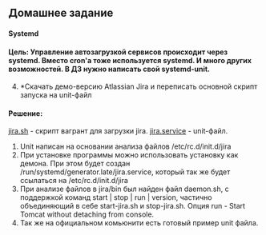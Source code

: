 ## Домашнее задание
#### Systemd
#### Цель: Управление автозагрузкой сервисов происходит через systemd. Вместо cron'а тоже используется systemd. И много других возможностей. В ДЗ нужно написать свой systemd-unit.

4. *Скачать демо-версию Atlassian Jira и переписать основной скрипт запуска на unit-файл

#### Решение:

[jira.sh](https://github.com/alexshangin/otus/blob/master/lesson08/4.jira/jira.sh) - скрипт вагрант для загрузки jira.
[jira.service](https://github.com/alexshangin/otus/blob/master/lesson08/4.jira/jira.service) - unit-файл.

1. Unit написан на основании анализа файлов /etc/rc.d/init.d/jira
2. При установке программы можно использовать установку как демона. При этом будет создан /run/systemd/generator.late/jira.service, который так же будет ссылаться на /etc/rc.d/init.d/jira
3. При анализе файлов в jira/bin был найден файл daemon.sh, с поддержкой команд start | stop | run | version, частично объединяющий в себе start-jira.sh и stop-jira.sh. Опция run - Start Tomcat without detaching from console. 
4. Так же на официальном комьюнити есть готовый пример unit файла.
